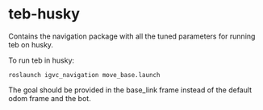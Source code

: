 # teb-husky
Contains the navigation package with all the tuned parameters for running teb on husky.

To run teb in husky:

```
roslaunch igvc_navigation move_base.launch
```

The goal should be provided in the base_link frame instead of the default odom frame and the bot.

